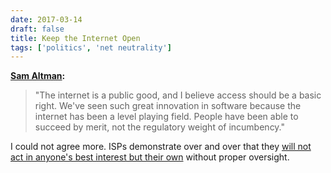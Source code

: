 ```yaml
---
date: 2017-03-14
draft: false
title: Keep the Internet Open
tags: ['politics', 'net neutrality']
---
```


**[Sam Altman](http://blog.samaltman.com/keep-the-internet-open):**

> "The internet is a public good, and I believe access should be a basic right. We've seen such great innovation in software because the internet has been a level playing field. People have been able to succeed by merit, not the regulatory weight of incumbency."<!-- excerpt -->

I could not agree more. ISPs demonstrate over and over that they [will not act in anyone's best interest but their own](https://www.techdirt.com/articles/20170314/04285036912/new-york-city-sues-verizon-fiber-optic-bait-switch.shtml) without proper oversight.

